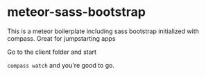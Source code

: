 meteor-sass-bootstrap
=====================

This is a meteor boilerplate including sass bootstrap initialized with compass. Great for jumpstarting apps


Go to the client folder and start 

``` compass watch ``` and you're good to go.
